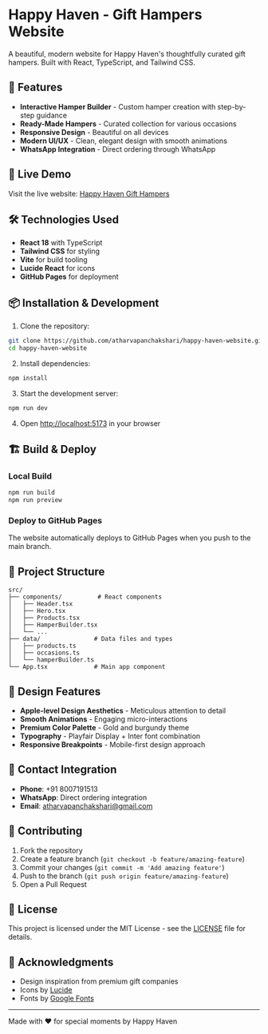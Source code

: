 # Happy Haven - Gift Hampers Website

A beautiful, modern website for Happy Haven's thoughtfully curated gift hampers. Built with React, TypeScript, and Tailwind CSS.

## 🎁 Features

- **Interactive Hamper Builder** - Custom hamper creation with step-by-step guidance
- **Ready-Made Hampers** - Curated collection for various occasions
- **Responsive Design** - Beautiful on all devices
- **Modern UI/UX** - Clean, elegant design with smooth animations
- **WhatsApp Integration** - Direct ordering through WhatsApp

## 🚀 Live Demo

Visit the live website: [Happy Haven Gift Hampers](https://atharvapanchakshari.github.io/happy-haven-website/)

## 🛠️ Technologies Used

- **React 18** with TypeScript
- **Tailwind CSS** for styling
- **Vite** for build tooling
- **Lucide React** for icons
- **GitHub Pages** for deployment

## 📦 Installation & Development

1. Clone the repository:
```bash
git clone https://github.com/atharvapanchakshari/happy-haven-website.git
cd happy-haven-website
```

2. Install dependencies:
```bash
npm install
```

3. Start the development server:
```bash
npm run dev
```

4. Open [http://localhost:5173](http://localhost:5173) in your browser

## 🏗️ Build & Deploy

### Local Build
```bash
npm run build
npm run preview
```

### Deploy to GitHub Pages
The website automatically deploys to GitHub Pages when you push to the main branch.

## 📁 Project Structure

```
src/
├── components/          # React components
│   ├── Header.tsx
│   ├── Hero.tsx
│   ├── Products.tsx
│   ├── HamperBuilder.tsx
│   └── ...
├── data/               # Data files and types
│   ├── products.ts
│   ├── occasions.ts
│   └── hamperBuilder.ts
└── App.tsx             # Main app component
```

## 🎨 Design Features

- **Apple-level Design Aesthetics** - Meticulous attention to detail
- **Smooth Animations** - Engaging micro-interactions
- **Premium Color Palette** - Gold and burgundy theme
- **Typography** - Playfair Display + Inter font combination
- **Responsive Breakpoints** - Mobile-first design approach

## 📱 Contact Integration

- **Phone**: +91 8007191513
- **WhatsApp**: Direct ordering integration
- **Email**: atharvapanchakshari@gmail.com

## 🤝 Contributing

1. Fork the repository
2. Create a feature branch (`git checkout -b feature/amazing-feature`)
3. Commit your changes (`git commit -m 'Add amazing feature'`)
4. Push to the branch (`git push origin feature/amazing-feature`)
5. Open a Pull Request

## 📄 License

This project is licensed under the MIT License - see the [LICENSE](LICENSE) file for details.

## 🙏 Acknowledgments

- Design inspiration from premium gift companies
- Icons by [Lucide](https://lucide.dev/)
- Fonts by [Google Fonts](https://fonts.google.com/)

---

Made with ❤️ for special moments by Happy Haven
